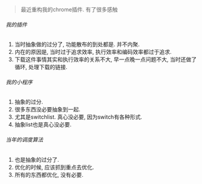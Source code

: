 > 最近重构我的chrome插件. 有了很多感触

###### 我的插件

1. 当时抽象做的过分了, 功能散布的到处都是. 并不内聚.
2. 内在的原因是, 当时过于追求效率, 执行效率和编码效率都过于追求. 
3. 下载这件事情其实和执行效率的关系不大, 早一点晚一点问题不大, 当时还做了循环, 处理下载的链接. 

###### 我的小程序

1. 抽象的过分.
2. 很多东西没必要抽象到一起.
3. 尤其是switchlist. 真心没必要, 因为switch有各种形式.
4. 抽象list也是真心没必要. 

###### 当年的调度算法

1. 也是抽象的过分了. 
2. 优化的时候, 应该抓到重点去优化.
3. 所有的东西都优化, 没有必要. 

